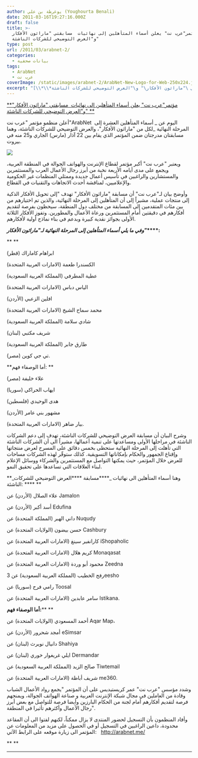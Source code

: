 ```yaml
---
author: يوغرطة بن علي (Youghourta Benali)
date: 2011-03-16T19:27:16.000Z
draft: false
title: >-
  مؤتمر"عرب نت" يعلن أسماء المتأهلين إلى نهائيات  مسابقتي "ماراثون الأفكار"
  و"العرض التوضيحي للشركات الناشئة" 
type: post
url: /2011/03/arabnet-2/
categories:
  - بيانات صحفية
tags:
  - ArabNet
  - عرب نت
coverImage: /static/images/arabnet-2/ArabNet-New-Logo-for-Web-250x224.jpg
excerpt: "[\\*\\*مؤتمر\"عرب نت\" يعلن أسماء المتأهلين إلى نهائيات \_مسابقتي \"ماراثون الأفكار\" و\"العرض التوضيحي للشركات الناشئة\" \\*\\*](https://www.it-scoop.com/2011/03/arabnet-2/)\n\nأعلن منظمو مؤتمر \"عرب نت\"ArabNet \_اليوم عن \\_ أسماء المتأهلين العشرة إلى المرحلة النهائية \\_لكل من \"ماراثون الأفكار\"، والعرض التوضيحي للشركات الناشئة، وهما مسابقتان مدرجتان ضمن"
---
```

[\*\*مؤتمر"عرب نت" يعلن أسماء المتأهلين إلى نهائيات  مسابقتي "ماراثون الأفكار" و"العرض التوضيحي للشركات الناشئة" \*\*](https://www.it-scoop.com/2011/03/arabnet-2/)

أعلن منظمو مؤتمر "عرب نت"ArabNet  اليوم عن \_ أسماء المتأهلين العشرة إلى المرحلة النهائية \_لكل من "ماراثون الأفكار"، والعرض التوضيحي للشركات الناشئة، وهما مسابقتان مدرجتان ضمن المؤتمر الذي يقام بين 22 آذار (مارس) الجاري و25 منه في بيروت.

![](/static/images/arabnet-2/ArabNet-New-Logo-for-Web-250x224.jpg)

ويعتبر "عرب نت" أكبر مؤتمر لقطاع الإنترنت والهواتف الجوالة في المنطقة العربية، ويجمع على مدى أيامه الأربعة نخبة من أبرز رجال الأعمال العرب والمستثمرين والمستشارين والراغبين في تأسيس أعمال جديدة وممثلي المنظمات غير الحكومية والإعلاميين، لمناقشة أحدث الاتجاهات والتقنيات في القطاع.

وأوضح بيان لـ"عرب نت" أن مسابقة "ماراثون الأفكار" تهدف "إلى تحويل الأفكار الذكية إلى منتجات عملية، مشيراً إلى أن المتأهلين إلى المرحلة النهائية، والذين تم اختيارهم من بين مئات المتقدمين إلى المسابقة من مختلف دول المنطقة، سيحظون بفرصة لتقديم أفكارهم في دقيقتين أمام المستثمرين ورعاة الأعمال والمطورين. وتفوز الأفكار الثلاثة الأولى بجوائز نقدية كبيرة وبدعم في بناء نماذج أولية لأفكارهم.

***وفي ما يلي أسماء المتأهلين إلى المرحلة النهائية لـ"ماراثون الأفكار"*\*\*\*\*:**

\*\* \*\*

ابراهام كاماراك (قطر)

الكسندرا طعمة (الامارات العربية المتحدة)

عطية المطرفي (المملكة العربية السعودية)

الياس دباس (الامارات العربية المتحدة)

افلين الزعبي (الأردن)

محمد سماح الشيخ (الامارات العربية المتحدة)

شادي سلامة (المملكة العربية السعودية)

شريف مكتبي (لبنان)

طارق جابر (المملكة العربية السعودية)

تي جي كوين (مصر).

\*\*أما الوصفاء فهم: \*\*

علاء خليفة (مصر)

ايهاب الحراكي (سوريا)

هدى الوحيدي (فلسطين)

مشهور بني عامر (الأردن)

بيار ضاهر (الامارات العربية المتحدة).

وشرح البيان أن مسابقة العرض التوضيحي للشركات الناشئة، تهدف إلى دعم الشركات الناشئة في مراحلها الأولى ومساعدتها على تنمية أعمالها، مشيراً الى أن الشركات الناشئة التي تأهلت إلى المرحلة النهائية ستحظى بخمس دقائق على المسرح لعرض منتجاتها وإقناع الجمهور والحكام بإمكاناتها التسويقية. كذلك ستوفّر لهذه الشركات مساحات للعرض خلال المؤتمر، حيث يمكنها التواصل مع المستثمرين والشركاء ووسائل الإعلام لبناء العلاقات التي تساعدها على تحقيق النمو.

\*\*\_وهنا أسماء المتأهلين الى نهائيات \_\*\*\*\*مسابقة \*\*\*\*العرض التوضيحي للشركات الناشئة: \*\*\*\* \*\*

علاء الصلال (الأردن) عن Jamalon

أسد أكبر (الأردن) عن Edufina

داني الهبر (المملكة المتحدة) عن Nuqudy

حسن بيضون (الولايات المتحدة) عن Cashbury

كارانفير سينغ (الامارات العربية المتحدة) عن iShopaholic

كريم هلال (الامارات العربية المتحدة) عن Monaqasat

محمود أبو وردة (الامارات العربية المتحدة) عن Zeedna

رفح الخطيب (المملكة العربية السعودية) عن 3eesho

رامي فرح (سوريا) عن Toosal

سامر عابدين (الامارات العربية المتحدة) عن Istikana.

**أما الوصفاء فهم:**\*\* \*\*

أحمد المسعودي (الولايات المتحدة) عن Aqar Map،

أمجد شحرور (الأردن) عن eSimsar

دانيال نويرث (لبنان) عن Shahiya

ايلي غريغوار خوري (لبنان) عن Dermandar

صالح الزيد (المملكة العربية السعودية) عن Tiwtemail

شريف أباظة (الامارات العربية المتحدة) عن me360.

وشدد مؤسس "عرب نت" عمر كريستيديس على أن المؤتمر "يجمع رواد الأعمال الشباب وقادة من العاملين في مجال شبكة الإنترنت العربية و صناعة الهواتف الجوالة، ويمنحهم فرصة لتقديم أفكارهم أمام لجنة من الحكام البارزين وأيضا فرصة للتواصل مع بعض أبرز رجال الأعمال وأكثرهم تأثيرا في المنطقة".

وأفاد المنظمون بأن التسجيل لحضور المنتدى لا يزال ممكناً، لكنهم لفتوا الى أن المقاعد محدودة، داعين الراغبين في التسجيل أو في الحصول على مزيد من المعلومات عن المؤتمر الى زيارة موقعه على الرابط الآتي:   <http://arabnet.me/>

\*\* \*\*

***
